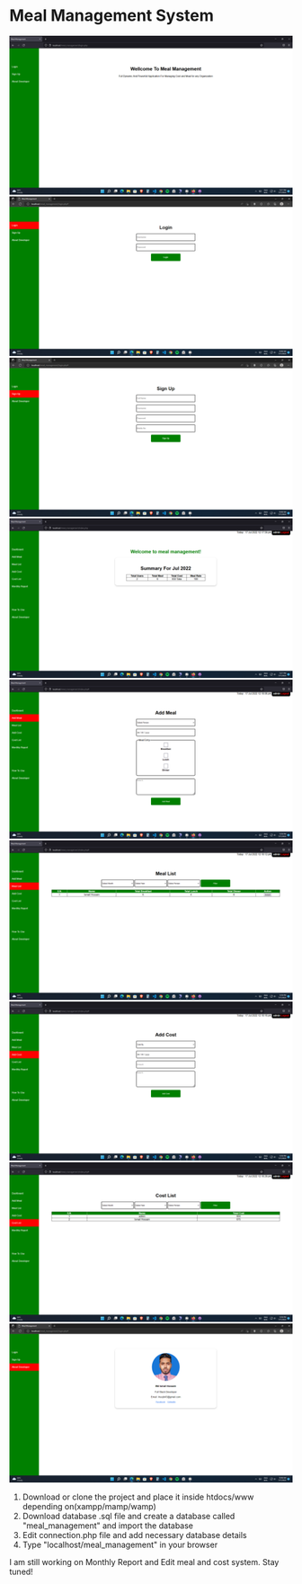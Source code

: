 <h1>Meal Management System</h1>
<img src="images/1.png">
<img src="images/2.png">
<img src="images/3.png">
<img src="images/4.png">
<img src="images/5.png">
<img src="images/6.png">
<img src="images/7.png">
<img src="images/8.png">
<img src="images/9.png">

1) Download or clone the project and place it inside htdocs/www depending on(xampp/mamp/wamp)
2) Download database .sql file and create a database called "meal_management" and import the database
3) Edit connection.php file and add necessary database details
4) Type "localhost/meal_management" in your browser


I am still working on Monthly Report and Edit meal and cost system. Stay tuned!